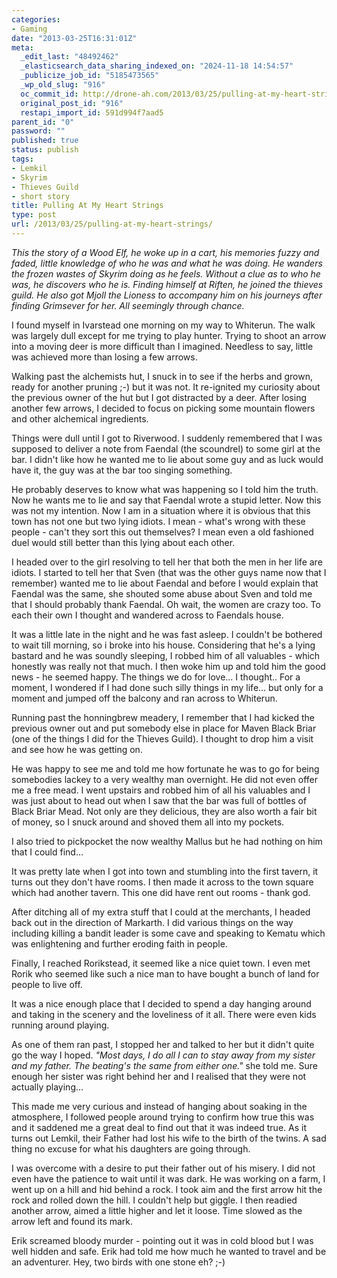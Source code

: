 ```yaml
---
categories:
- Gaming
date: "2013-03-25T16:31:01Z"
meta:
  _edit_last: "48492462"
  _elasticsearch_data_sharing_indexed_on: "2024-11-18 14:54:57"
  _publicize_job_id: "5185473565"
  _wp_old_slug: "916"
  oc_commit_id: http://drone-ah.com/2013/03/25/pulling-at-my-heart-strings/1364229065
  original_post_id: "916"
  restapi_import_id: 591d994f7aad5
parent_id: "0"
password: ""
published: true
status: publish
tags:
- Lemkil
- Skyrim
- Thieves Guild
- short story
title: Pulling At My Heart Strings
type: post
url: /2013/03/25/pulling-at-my-heart-strings/
---
```


_This the story of a Wood Elf, he woke up in a cart, his memories fuzzy and
faded, little knowledge of who he was and what he was doing. He wanders the
frozen wastes of Skyrim doing as he feels. Without a clue as to who he was, he
discovers who he is. Finding himself at Riften, he joined the thieves guild. He
also got Mjoll the Lioness to accompany him on his journeys after finding
Grimsever for her. All seemingly through chance._

I found myself in Ivarstead one morning on my way to Whiterun. The walk was
largely dull except for me trying to play hunter. Trying to shoot an arrow into
a moving deer is more difficult than I imagined. Needless to say, little was
achieved more than losing a few arrows.

Walking past the alchemists hut, I snuck in to see if the herbs and grown, ready
for another pruning ;-) but it was not. It re-ignited my curiosity about the
previous owner of the hut but I got distracted by a deer. After losing another
few arrows, I decided to focus on picking some mountain flowers and other
alchemical ingredients.

<!--more-->

Things were dull until I got to Riverwood. I suddenly remembered that I was
supposed to deliver a note from Faendal (the scoundrel) to some girl at the bar.
I didn't like how he wanted me to lie about some guy and as luck would have it,
the guy was at the bar too singing something.

He probably deserves to know what was happening so I told him the truth. Now he
wants me to lie and say that Faendal wrote a stupid letter. Now this was not my
intention. Now I am in a situation where it is obvious that this town has not
one but two lying idiots. I mean - what's wrong with these people - can't they
sort this out themselves? I mean even a old fashioned duel would still better
than this lying about each other.

I headed over to the girl resolving to tell her that both the men in her life
are idiots. I started to tell her that Sven (that was the other guys name now
that I remember) wanted me to lie about Faendal and before I would explain that
Faendal was the same, she shouted some abuse about Sven and told me that I
should probably thank Faendal. Oh wait, the women are crazy too. To each their
own I thought and wandered across to Faendals house.

It was a little late in the night and he was fast asleep. I couldn't be bothered
to wait till morning, so i broke into his house. Considering that he's a lying
bastard and he was soundly sleeping, I robbed him of all valuables - which
honestly was really not that much. I then woke him up and told him the good
news - he seemed happy. The things we do for love... I thought.. For a moment, I
wondered if I had done such silly things in my life... but only for a moment and
jumped off the balcony and ran across to Whiterun.

Running past the honningbrew meadery, I remember that I had kicked the previous
owner out and put somebody else in place for Maven Black Briar (one of the
things I did for the Thieves Guild). I thought to drop him a visit and see how
he was getting on.

He was happy to see me and told me how fortunate he was to go for being
somebodies lackey to a very wealthy man overnight. He did not even offer me a
free mead. I went upstairs and robbed him of all his valuables and I was just
about to head out when I saw that the bar was full of bottles of Black Briar
Mead. Not only are they delicious, they are also worth a fair bit of money, so I
snuck around and shoved them all into my pockets.

I also tried to pickpocket the now wealthy Mallus but he had nothing on him that
I could find...

It was pretty late when I got into town and stumbling into the first tavern, it
turns out they don't have rooms. I then made it across to the town square which
had another tavern. This one did have rent out rooms - thank god.

After ditching all of my extra stuff that I could at the merchants, I headed
back out in the direction of Markarth. I did various things on the way including
killing a bandit leader is some cave and speaking to Kematu which was
enlightening and further eroding faith in people.

Finally, I reached Rorikstead, it seemed like a nice quiet town. I even met
Rorik who seemed like such a nice man to have bought a bunch of land for people
to live off.

It was a nice enough place that I decided to spend a day hanging around and
taking in the scenery and the loveliness of it all. There were even kids running
around playing.

As one of them ran past, I stopped her and talked to her but it didn't quite go
the way I hoped. *"Most days, I do all I can to stay away from my sister and my
father. The beating's the same from either one."* she told me. Sure enough her
sister was right behind her and I realised that they were not actually
playing...

This made me very curious and instead of hanging about soaking in the
atmosphere, I followed people around trying to confirm how true this was and it
saddened me a great deal to find out that it was indeed true. As it turns out
Lemkil, their Father had lost his wife to the birth of the twins. A sad thing no
excuse for what his daughters are going through.

I was overcome with a desire to put their father out of his misery. I did not
even have the patience to wait until it was dark. He was working on a farm, I
went up on a hill and hid behind a rock. I took aim and the first arrow hit the
rock and rolled down the hill. I couldn't help but giggle. I then readied
another arrow, aimed a little higher and let it loose. Time slowed as the arrow
left and found its mark.

Erik screamed bloody murder - pointing out it was in cold blood but I was well
hidden and safe. Erik had told me how much he wanted to travel and be an
adventurer. Hey, two birds with one stone eh? ;-)
